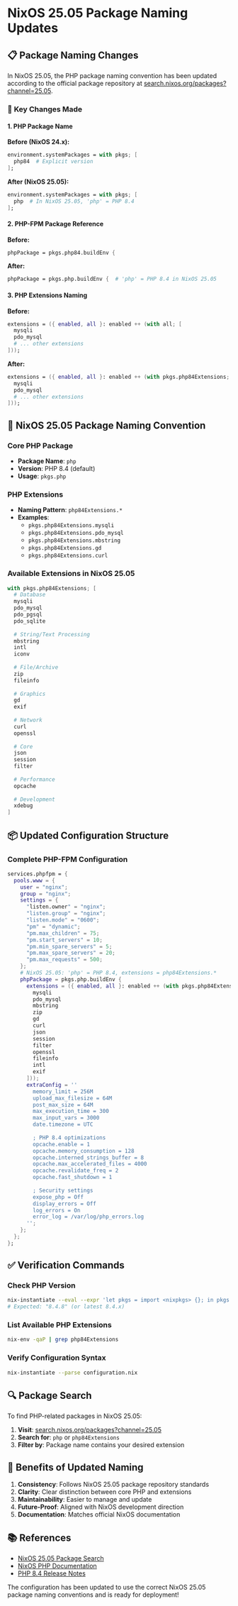 # NixOS 25.05 Package Naming Updates

## 📋 **Package Naming Changes**

In NixOS 25.05, the PHP package naming convention has been updated according to the official package repository at [search.nixos.org/packages?channel=25.05](https://search.nixos.org/packages?channel=25.05).

### 🔄 **Key Changes Made**

#### **1. PHP Package Name**
**Before (NixOS 24.x):**
```nix
environment.systemPackages = with pkgs; [
  php84  # Explicit version
];
```

**After (NixOS 25.05):**
```nix
environment.systemPackages = with pkgs; [
  php  # In NixOS 25.05, 'php' = PHP 8.4
];
```

#### **2. PHP-FPM Package Reference**
**Before:**
```nix
phpPackage = pkgs.php84.buildEnv {
```

**After:**
```nix
phpPackage = pkgs.php.buildEnv {  # 'php' = PHP 8.4 in NixOS 25.05
```

#### **3. PHP Extensions Naming**
**Before:**
```nix
extensions = ({ enabled, all }: enabled ++ (with all; [
  mysqli
  pdo_mysql
  # ... other extensions
]));
```

**After:**
```nix
extensions = ({ enabled, all }: enabled ++ (with pkgs.php84Extensions; [
  mysqli
  pdo_mysql
  # ... other extensions
]));
```

## 🎯 **NixOS 25.05 Package Naming Convention**

### **Core PHP Package**
- **Package Name**: `php`
- **Version**: PHP 8.4 (default)
- **Usage**: `pkgs.php`

### **PHP Extensions**
- **Naming Pattern**: `php84Extensions.*`
- **Examples**:
  - `pkgs.php84Extensions.mysqli`
  - `pkgs.php84Extensions.pdo_mysql`
  - `pkgs.php84Extensions.mbstring`
  - `pkgs.php84Extensions.gd`
  - `pkgs.php84Extensions.curl`

### **Available Extensions in NixOS 25.05**
```nix
with pkgs.php84Extensions; [
  # Database
  mysqli
  pdo_mysql
  pdo_pgsql
  pdo_sqlite
  
  # String/Text Processing
  mbstring
  intl
  iconv
  
  # File/Archive
  zip
  fileinfo
  
  # Graphics
  gd
  exif
  
  # Network
  curl
  openssl
  
  # Core
  json
  session
  filter
  
  # Performance
  opcache
  
  # Development
  xdebug
]
```

## 📦 **Updated Configuration Structure**

### **Complete PHP-FPM Configuration**
```nix
services.phpfpm = {
  pools.www = {
    user = "nginx";
    group = "nginx";
    settings = {
      "listen.owner" = "nginx";
      "listen.group" = "nginx";
      "listen.mode" = "0600";
      "pm" = "dynamic";
      "pm.max_children" = 75;
      "pm.start_servers" = 10;
      "pm.min_spare_servers" = 5;
      "pm.max_spare_servers" = 20;
      "pm.max_requests" = 500;
    };
    # NixOS 25.05: 'php' = PHP 8.4, extensions = php84Extensions.*
    phpPackage = pkgs.php.buildEnv {
      extensions = ({ enabled, all }: enabled ++ (with pkgs.php84Extensions; [
        mysqli
        pdo_mysql
        mbstring
        zip
        gd
        curl
        json
        session
        filter
        openssl
        fileinfo
        intl
        exif
      ]));
      extraConfig = ''
        memory_limit = 256M
        upload_max_filesize = 64M
        post_max_size = 64M
        max_execution_time = 300
        max_input_vars = 3000
        date.timezone = UTC
        
        ; PHP 8.4 optimizations
        opcache.enable = 1
        opcache.memory_consumption = 128
        opcache.interned_strings_buffer = 8
        opcache.max_accelerated_files = 4000
        opcache.revalidate_freq = 2
        opcache.fast_shutdown = 1
        
        ; Security settings
        expose_php = Off
        display_errors = Off
        log_errors = On
        error_log = /var/log/php_errors.log
      '';
    };
  };
};
```

## ✅ **Verification Commands**

### **Check PHP Version**
```bash
nix-instantiate --eval --expr 'let pkgs = import <nixpkgs> {}; in pkgs.php.version'
# Expected: "8.4.8" (or latest 8.4.x)
```

### **List Available PHP Extensions**
```bash
nix-env -qaP | grep php84Extensions
```

### **Verify Configuration Syntax**
```bash
nix-instantiate --parse configuration.nix
```

## 🔍 **Package Search**

To find PHP-related packages in NixOS 25.05:

1. **Visit**: [search.nixos.org/packages?channel=25.05](https://search.nixos.org/packages?channel=25.05)
2. **Search for**: `php` or `php84Extensions`
3. **Filter by**: Package name contains your desired extension

## 🎉 **Benefits of Updated Naming**

1. **Consistency**: Follows NixOS 25.05 package repository standards
2. **Clarity**: Clear distinction between core PHP and extensions
3. **Maintainability**: Easier to manage and update
4. **Future-Proof**: Aligned with NixOS development direction
5. **Documentation**: Matches official NixOS documentation

## 📚 **References**

- [NixOS 25.05 Package Search](https://search.nixos.org/packages?channel=25.05)
- [NixOS PHP Documentation](https://nixos.org/manual/nixos/stable/index.html#sec-php)
- [PHP 8.4 Release Notes](https://www.php.net/releases/8.4/en.php)

The configuration has been updated to use the correct NixOS 25.05 package naming conventions and is ready for deployment!